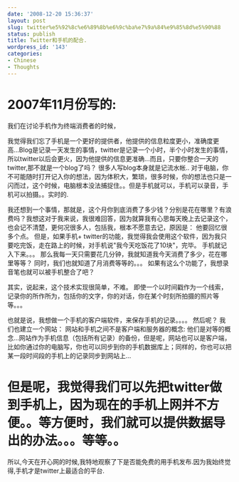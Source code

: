 ```yaml
---
date: '2008-12-20 15:36:37'
layout: post
slug: twitter%e5%92%8c%e6%89%8b%e6%9c%ba%e7%9a%84%e9%85%8d%e5%90%88
status: publish
title: Twitter和手机的配合.
wordpress_id: '143'
categories:
- Chinese
- Thoughts
---
```


2007年11月份写的:
==================================
我们在讨论手机作为终端消费者的时候，


我觉得我们忘了手机是一个更好的提供者，他提供的信息粒度更小，准确度更高...Blog是记录一天发生的事情，twitter是记录一个小时，半个小时发生的事情，所以twitter以后会更火，因为他提供的信息更准确...而且，只要你整合一天的twitter,那不就是一个blog了吗？ 很多人写blog本身就是记流水帐.. 对于电脑，你不可能随时打开记入你的想法，因为体积大，繁琐，很多时候，你的想法也只是一闪而过，这个时候，电脑根本没法捕捉住。。但是手机就可以，手机可以录音，手机可以拍摄。。实时的. 

我还想到一个事情，那就是，这个月你到底消费了多少钱？分别是花在哪里？有浪费吗？我想这对于我来说，我很难回答，因为就算我有心思每天晚上去记录这个，也会记不清楚，更何况很多人，包括我，根本不愿意去记，原因是： 他要回忆很多个点。 但是，如果手机+ twitter的功能，我觉得我会使用这个软件，因为我只要吃完饭，走在路上的时候，对手机说"我今天吃饭花了10块"，完毕。 手机就记入下来。。。 那么我每一天只需要花几分钟，我就知道我今天消费了多少，花在哪里等等？ 同时，我们也就知道了月消费等等的。。。 如果有这么个功能了，我想录音笔也就可以被手机整合了吧？

其实，说起来，这个技术实现很简单，不难。 即使一个以时间戳作为一个线索，记录你的所作所为，包括你的文字，你的对话，你在某个时刻所拍摄的照片等等。。。

也就是说，我想做一个手机的客户端软件，来保存手机的记录。。。。 然后呢？ 我们也建立一个网站： 网站和手机之间不是客户端和服务器的概念: 他们是对等的概念...网站作为手机信息（包括所有记录）的备份，但是呢，网站也可以是客户端，比如你通过你的电脑写，你也可以同步到你的手机数据库上；同样的，你也可以把某一段时间段的手机上的记录同步到网站上...

但是呢，我觉得我们可以先把twitter做到手机上，因为现在的手机上网并不方便。。等方便时，我们就可以提供数据导出的办法。。。等等。。
==========================

所以,今天在开心网的时候,我特地观察了下是否能免费的用手机发布.因为我始终觉得,手机才是twitter上最适合的平台.







